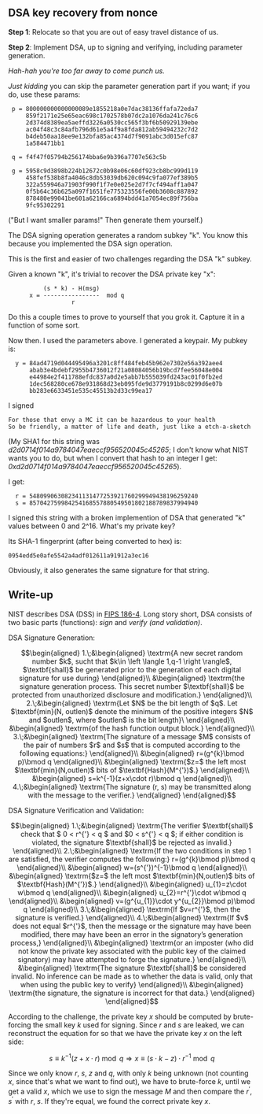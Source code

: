 ## DSA key recovery from nonce

**Step 1**: Relocate so that you are out of easy travel distance of us.

**Step 2**: Implement DSA, up to signing and verifying, including parameter generation.

*Hah-hah you're too far away to come punch us.*

*Just kidding* you can skip the parameter generation part if you want; if you do, use these params:

```
 p = 800000000000000089e1855218a0e7dac38136ffafa72eda7
     859f2171e25e65eac698c1702578b07dc2a1076da241c76c6
     2d374d8389ea5aeffd3226a0530cc565f3bf6b50929139ebe
     ac04f48c3c84afb796d61e5a4f9a8fda812ab59494232c7d2
     b4deb50aa18ee9e132bfa85ac4374d7f9091abc3d015efc87
     1a584471bb1
 
 q = f4f47f05794b256174bba6e9b396a7707e563c5b
 
 g = 5958c9d3898b224b12672c0b98e06c60df923cb8bc999d119
     458fef538b8fa4046c8db53039db620c094c9fa077ef389b5
     322a559946a71903f990f1f7e0e025e2d7f7cf494aff1a047
     0f5b64c36b625a097f1651fe775323556fe00b3608c887892
     878480e99041be601a62166ca6894bdd41a7054ec89f756ba
     9fc95302291
```

("But I want smaller params!" Then generate them yourself.)

The DSA signing operation generates a random subkey "k". You know this because you implemented the DSA sign operation.

This is the first and easier of two challenges regarding the DSA "k" subkey.

Given a known "k", it's trivial to recover the DSA private key "x":

```
          (s * k) - H(msg)
      x = ----------------  mod q
                  r
```

Do this a couple times to prove to yourself that you grok it. Capture it in a function of some sort.

Now then. I used the parameters above. I generated a keypair. My pubkey is:

```
  y = 84ad4719d044495496a3201c8ff484feb45b962e7302e56a392aee4
      abab3e4bdebf2955b4736012f21a08084056b19bcd7fee56048e004
      e44984e2f411788efdc837a0d2e5abb7b555039fd243ac01f0fb2ed
      1dec568280ce678e931868d23eb095fde9d3779191b8c0299d6e07b
      bb283e6633451e535c45513b2d33c99ea17
```

I signed

```
For those that envy a MC it can be hazardous to your health
So be friendly, a matter of life and death, just like a etch-a-sketch
```

(My SHA1 for this string was *d2d0714f014a9784047eaeccf956520045c45265*; I don't know what NIST wants you to do, but when I convert that hash to an integer I get: *0xd2d0714f014a9784047eaeccf956520045c45265*).

I get:

```
  r = 548099063082341131477253921760299949438196259240
  s = 857042759984254168557880549501802188789837994940
```

I signed this string with a broken implemention of DSA that generated "k" values between 0 and 2^16. What's my private key?


Its SHA-1 fingerprint (after being converted to hex) is:

```
0954edd5e0afe5542a4adf012611a91912a3ec16
```

Obviously, it also generates the same signature for that string.

## Write-up

NIST describes DSA (DSS) in [FIPS 186-4](https://csrc.nist.gov/publications/detail/fips/186/4/final). Long story short, DSA consists of two basic parts (functions): *sign* and *verify (and validation)*.

DSA Signature Generation:

```math
\begin{aligned}
1.\;&\begin{aligned}
\textrm{A new secret random number $k$, sucht that $k\in \left \langle 1,q-1 \right \rangle$, $\textbf{shall}$ be generated prior to the generation of each digital signature for use during}
\end{aligned}\\
&\begin{aligned}
\textrm{the signature generation process. This secret number $\textbf{shall}$ be protected from unauthorized disclosure and modification.}
\end{aligned}\\
2.\;&\begin{aligned}
\textrm{Let $N$ be the bit length of $q$. Let $\textbf{min}(N, outlen)$ denote the minimum of the positive integers $N$ and $outlen$, where $outlen$ is the bit length}\
\end{aligned}\\
&\begin{aligned}
\textrm{of the hash function output block.}
\end{aligned}\\
3.\;&\begin{aligned}
\textrm{The signature of a message $M$ consists of the pair of numbers $r$ and $s$ that is computed according to the following equations:}
\end{aligned}\\
&\begin{aligned}
r=(g^{k}\bmod p)\bmod q
\end{aligned}\\
&\begin{aligned}
\textrm{$z=$ the left most $\textbf{min}(N,outlen)$ bits of $\textbf{Hash}(M^{'})$.}
\end{aligned}\\
&\begin{aligned}
s=k^{-1}(z+x\cdot r)\bmod q
\end{aligned}\\
4.\;&\begin{aligned}
\textrm{The signature (r, s) may be transmitted along with the message to the verifier.}
\end{aligned}
\end{aligned}
```

DSA Signature Verification and Validation:

```math
\begin{aligned}
1.\;&\begin{aligned}
\textrm{The verifier $\textbf{shall}$ check that $ 0 < r^{'} < q $ and $0 < s^{'} < q $; if either condition is violated, the signature $\textbf{shall}$ be rejected as invalid.}
\end{aligned}\\
2.\;&\begin{aligned}
\textrm{If the two conditions in step 1 are satisfied, the verifier computes the following:}
r=(g^{k}\bmod p)\bmod q
\end{aligned}\\
&\begin{aligned}
w=(s^{'})^{-1}\bmod q
\end{aligned}\\
&\begin{aligned}
\textrm{$z=$ the left most $\textbf{min}(N,outlen)$ bits of $\textbf{Hash}(M^{'})$.}
\end{aligned}\\
&\begin{aligned}
u_{1}=z\cdot w\bmod q
\end{aligned}\\
&\begin{aligned}
u_{2}=r^{'}\cdot w\bmod q
\end{aligned}\\
&\begin{aligned}
v=(g^{u_{1}}\cdot y^{u_{2}}\bmod p)\bmod q
\end{aligned}\\
3.\;&\begin{aligned}
\textrm{If $v=r^{'}$, then the signature is verified.}
\end{aligned}\\
4.\;&\begin{aligned}
\textrm{If $v$ does not equal $r^{'}$, then the message or the signature may have been modified, there may have been an error in the signatory’s generation process,}
\end{aligned}\\
&\begin{aligned}
\textrm{or an imposter (who did not know the private key associated with the public key of the claimed signatory) may have attempted to forge the signature.}
\end{aligned}\\
&\begin{aligned}
\textrm{The signature $\textbf{shall}$ be considered invalid. No inference can be made as to whether the data is valid, only that when using the public key to verify}
\end{aligned}\\
&\begin{aligned}
\textrm{the signature, the signature is incorrect for that data.}
\end{aligned}
\end{aligned}
```

According to the challenge, the private key $x$ should be computed by brute-forcing the small key $k$ used for signing. Since $r$ and $s$ are leaked, we can reconstruct the equation for so that we have the private key $x$ on the left side:

```math
s\equiv k^{-1}(z+x\cdot r)\bmod q\Rightarrow x\equiv (s\cdot k-z)\cdot r^{-1}\bmod q
```

Since we only know $r$, $s$, $z$ and $q$, with only $k$ being unknown (not counting $x$, since that's what we want to find out), we have to brute-force $k$, until we get a valid $x$, which we use to sign the message $M$ and then compare the $r^{'}$, $s^{'}$ with $r$, $s$. If they're equal, we found the correct private key $x$.
